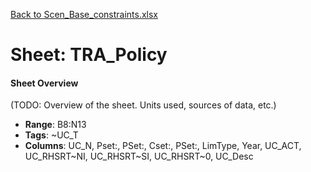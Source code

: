 [Back to Scen_Base_constraints.xlsx](README.md)

# Sheet: TRA_Policy

#### Sheet Overview

(TODO: Overview of the sheet. Units used, sources of data, etc.)

- **Range**: B8:N13
- **Tags**: ~UC_T
- **Columns**: UC_N, Pset:, PSet:, Cset:, PSet:, LimType, Year, UC_ACT, UC_RHSRT~NI, UC_RHSRT~SI, UC_RHSRT~0, UC_Desc

